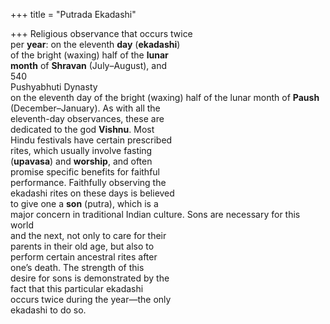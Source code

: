+++
title = "Putrada Ekadashi"

+++
Religious observance that occurs twice  
per **year**: on the eleventh **day** (**ekadashi**)  
of the bright (waxing) half of the **lunar**  
**month** of **Shravan** (July–August), and  
540  
Pushyabhuti Dynasty  
on the eleventh day of the bright (waxing) half of the lunar month of **Paush**  
(December–January). As with all the  
eleventh-day observances, these are  
dedicated to the god **Vishnu**. Most  
Hindu festivals have certain prescribed  
rites, which usually involve fasting  
(**upavasa**) and **worship**, and often  
promise specific benefits for faithful  
performance. Faithfully observing the  
ekadashi rites on these days is believed  
to give one a **son** (putra), which is a  
major concern in traditional Indian culture. Sons are necessary for this world  
and the next, not only to care for their  
parents in their old age, but also to  
perform certain ancestral rites after  
one’s death. The strength of this  
desire for sons is demonstrated by the  
fact that this particular ekadashi  
occurs twice during the year—the only  
ekadashi to do so.